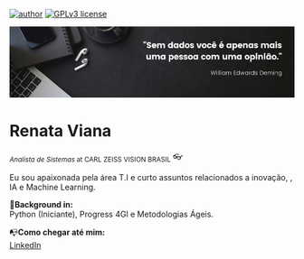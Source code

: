 [![author](https://img.shields.io/badge/author-rbviana-red.svg)](https://www.linkedin.com/in/renataborgesviana) [![GPLv3 license](https://img.shields.io/badge/License-GPLv3-blue.svg)](http://perso.crans.org/besson/LICENSE.html)

<p align="center">
  <img src="banner.jpg" >
</p>

# Renata Viana
<sub>*Analista de Sistemas* at CARL ZEISS VISION BRASIL</sub> 👓

Eu sou apaixonada pela área T.I e curto assuntos relacionados a inovação, , IA e Machine Learning. 


:scroll:**Background in:** <br/>
Python (Iniciante), Progress 4Gl e Metodologias Ágeis.

:mailbox_with_no_mail:**Como chegar até mim:** <br/>
[LinkedIn](https://www.linkedin.com/in/renataborgesviana)
